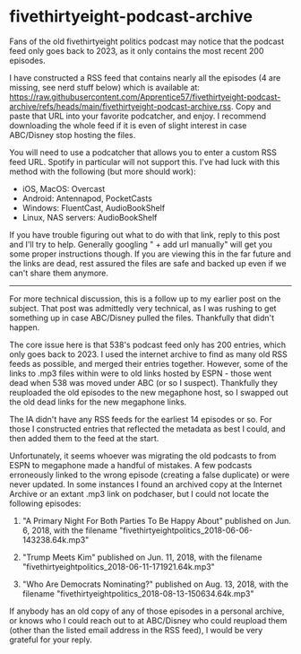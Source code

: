 # fivethirtyeight-podcast-archive

Fans of the old fivethirtyeight politics podcast may notice that the podcast feed only goes back to 2023, as it only contains the most recent 200 episodes.

I have constructed a RSS feed that contains nearly all the episodes (4 are missing, see nerd stuff below) which is available at: https://raw.githubusercontent.com/Apprentice57/fivethirtyeight-podcast-archive/refs/heads/main/fivethirtyeight-podcast-archive.rss. Copy and paste that URL into your favorite podcatcher, and enjoy. I recommend downloading the whole feed if it is even of slight interest in case ABC/Disney stop hosting the files.

You will need to use a podcatcher that allows you to enter a custom RSS feed URL.  Spotify in particular will not support this. I've had luck with this method with the following (but more should work):

* iOS, MacOS: Overcast
* Android: Antennapod, PocketCasts
* Windows: FluentCast, AudioBookShelf
* Linux, NAS servers: AudioBookShelf

If you have trouble figuring out what to do with that link, reply to this post and I'll try to help. Generally googling "<Your Podcast Player> + add url manually" will get you some proper instructions though. If you are viewing this in the far future and the links are dead, rest assured the files are safe and backed up even if we can't share them anymore.

___


For more technical discussion, this is a follow up to my earlier post on the subject. That post was admittedly very technical, as I was rushing to get something up in case ABC/Disney pulled the files. Thankfully that didn't happen.

The core issue here is that 538's podcast feed only has 200 entries, which only goes back to 2023. I used the internet archive to find as many old RSS feeds as possible, and merged their entries together. However, some of the links to .mp3 files within were to old links hosted by ESPN - those went dead when 538 was moved under ABC (or so I suspect). Thankfully they reuploaded the old episodes to the new megaphone host, so I swapped out the old dead links for the new megaphone links.

The IA didn't have any RSS feeds for the earliest 14 episodes or so. For those I constructed entries that reflected the metadata as best I could, and then added them to the feed at the start.

Unfortunately, it seems whoever was migrating the old podcasts to from ESPN to megaphone made a handful of mistakes. A few podcasts erroneously linked to the wrong episode (creating a false duplicate) or were never updated. In some instances I found an archived copy at the Internet Archive or an extant .mp3 link on podchaser, but I could not locate the following episodes:

1. "A Primary Night For Both Parties To Be Happy About" published on Jun. 6, 2018, with the filename "fivethirtyeightpolitics_2018-06-06-143238.64k.mp3"

2. "Trump Meets Kim" published on Jun. 11, 2018, with the filename "fivethirtyeightpolitics_2018-06-11-171921.64k.mp3"

3. "Who Are Democrats Nominating?" published on Aug. 13, 2018, with the filename "fivethirtyeightpolitics_2018-08-13-150634.64k.mp3"

If anybody has an old copy of any of those episodes in a personal archive, or knows who I could reach out to at ABC/Disney who could reupload them (other than the listed email address in the RSS feed), I would be very grateful for your reply.
